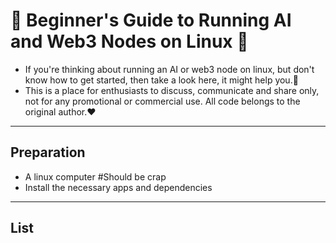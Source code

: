 # 🌟 Beginner's Guide to Running AI and Web3 Nodes on Linux 🌟

* If you're thinking about running an AI or web3 node on linux, but don't know how to get started, then take a look here, it might help you.👀️
* This is a place for enthusiasts to discuss, communicate and share only, not for any promotional or commercial use. All code belongs to the original author.❤️

---
## Preparation

* A linux computer  #Should be crap
* Install the necessary apps and dependencies  

---

## List
